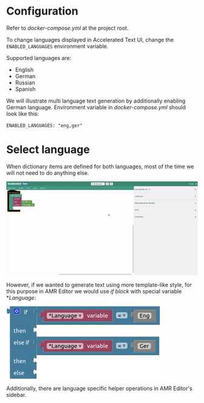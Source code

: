 # Configuration

Refer to *docker-compose.yml* at the project root.

To change languages displayed in Accelerated Text UI, change the `ENABLED_LANGUAGES` environment variable.

Supported languages are:

* English
* German
* Russian
* Spanish

We will illustrate multi language text generation by additionally enabling German language. Environment variable in *docker-compose.yml* should look like this:

```
ENABLED_LANGUAGES: "eng,ger"
```

# Select language

When dictionary items are defined for both languages, most of the time we will not need to do anything else.

![select-languages](assets/first_steps/19-select-languages.gif)

However, if we wanted to generate text using more template-like style, for this purpose in AMR Editor we would use *if block* with special variable **Language*:

![if-language](assets/blocks/if-language.png)

Additionally, there are language specific helper operations in AMR Editor's sidebar.
